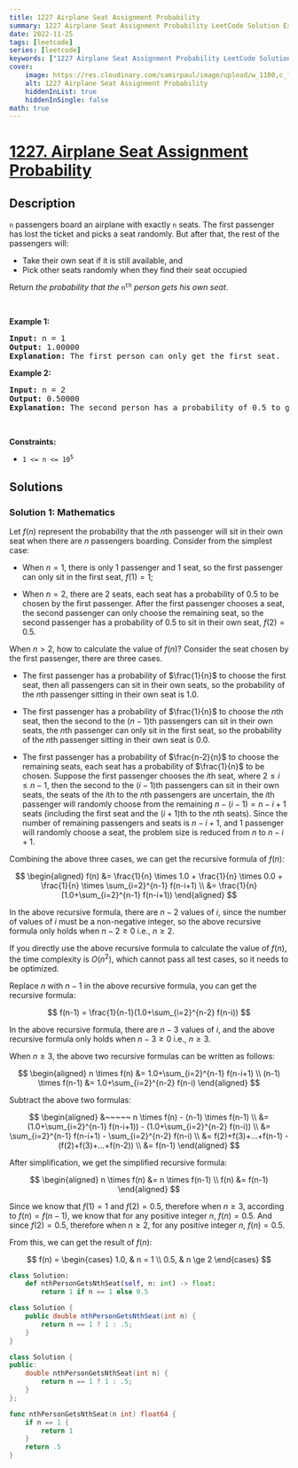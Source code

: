 ```yaml
---
title: 1227 Airplane Seat Assignment Probability
summary: 1227 Airplane Seat Assignment Probability LeetCode Solution Explained
date: 2022-11-25
tags: [leetcode]
series: [leetcode]
keywords: ["1227 Airplane Seat Assignment Probability LeetCode Solution Explained in all languages", "1227 Airplane Seat Assignment Probability", "LeetCode", "leetcode solution in Python3 C++ Java Go PHP Ruby Swift TypeScript Rust C# JavaScript C", "GeeksforGeeks", "InterviewBit", "Coding Ninjas", "HackerRank", "HackerEarth", "CodeChef", "TopCoder", "AlgoExpert", "freeCodeCamp", "Codeforces", "GitHub", "AtCoder", "Samir Paul"]
cover:
    image: https://res.cloudinary.com/samirpaul/image/upload/w_1100,c_fit,co_rgb:FFFFFF,l_text:Arial_75_bold:1227 Airplane Seat Assignment Probability - Solution Explained/problem-solving.webp
    alt: 1227 Airplane Seat Assignment Probability
    hiddenInList: true
    hiddenInSingle: false
math: true
---
```



# [1227. Airplane Seat Assignment Probability](https://leetcode.com/problems/airplane-seat-assignment-probability)


## Description

<p><code>n</code> passengers board an airplane with exactly <code>n</code> seats. The first passenger has lost the ticket and picks a seat randomly. But after that, the rest of the passengers will:</p>

<ul>
	<li>Take their own seat if it is still available, and</li>
	<li>Pick other seats randomly when they find their seat occupied</li>
</ul>

<p>Return <em>the probability that the </em><code>n<sup>th</sup></code><em> person gets his own seat</em>.</p>

<p>&nbsp;</p>
<p><strong class="example">Example 1:</strong></p>

<pre>
<strong>Input:</strong> n = 1
<strong>Output:</strong> 1.00000
<strong>Explanation: </strong>The first person can only get the first seat.</pre>

<p><strong class="example">Example 2:</strong></p>

<pre>
<strong>Input:</strong> n = 2
<strong>Output:</strong> 0.50000
<strong>Explanation: </strong>The second person has a probability of 0.5 to get the second seat (when first person gets the first seat).
</pre>

<p>&nbsp;</p>
<p><strong>Constraints:</strong></p>

<ul>
	<li><code>1 &lt;= n &lt;= 10<sup>5</sup></code></li>
</ul>

## Solutions

### Solution 1: Mathematics

Let $f(n)$ represent the probability that the $n$th passenger will sit in their own seat when there are $n$ passengers boarding. Consider from the simplest case:

-   When $n=1$, there is only 1 passenger and 1 seat, so the first passenger can only sit in the first seat, $f(1)=1$;

-   When $n=2$, there are 2 seats, each seat has a probability of 0.5 to be chosen by the first passenger. After the first passenger chooses a seat, the second passenger can only choose the remaining seat, so the second passenger has a probability of 0.5 to sit in their own seat, $f(2)=0.5$.

When $n>2$, how to calculate the value of $f(n)$? Consider the seat chosen by the first passenger, there are three cases.

-   The first passenger has a probability of $\frac{1}{n}$ to choose the first seat, then all passengers can sit in their own seats, so the probability of the $n$th passenger sitting in their own seat is 1.0.

-   The first passenger has a probability of $\frac{1}{n}$ to choose the $n$th seat, then the second to the $(n-1)$th passengers can sit in their own seats, the $n$th passenger can only sit in the first seat, so the probability of the $n$th passenger sitting in their own seat is 0.0.

-   The first passenger has a probability of $\frac{n-2}{n}$ to choose the remaining seats, each seat has a probability of $\frac{1}{n}$ to be chosen.
    Suppose the first passenger chooses the $i$th seat, where $2 \le i \le n-1$, then the second to the $(i-1)$th passengers can sit in their own seats, the seats of the $i$th to the $n$th passengers are uncertain, the $i$th passenger will randomly choose from the remaining $n-(i-1)=n-i+1$ seats (including the first seat and the $(i+1)$th to the $n$th seats). Since the number of remaining passengers and seats is $n-i+1$, and 1 passenger will randomly choose a seat, the problem size is reduced from $n$ to $n-i+1$.

Combining the above three cases, we can get the recursive formula of $f(n)$:

$$
\begin{aligned}
f(n) &= \frac{1}{n} \times 1.0 + \frac{1}{n} \times 0.0 + \frac{1}{n} \times \sum_{i=2}^{n-1} f(n-i+1) \\
&= \frac{1}{n}(1.0+\sum_{i=2}^{n-1} f(n-i+1))
\end{aligned}
$$

In the above recursive formula, there are $n-2$ values of $i$, since the number of values of $i$ must be a non-negative integer, so the above recursive formula only holds when $n-2 \ge 0$ i.e., $n \ge 2$.

If you directly use the above recursive formula to calculate the value of $f(n)$, the time complexity is $O(n^2)$, which cannot pass all test cases, so it needs to be optimized.

Replace $n$ with $n-1$ in the above recursive formula, you can get the recursive formula:

$$
f(n-1) = \frac{1}{n-1}(1.0+\sum_{i=2}^{n-2} f(n-i))
$$

In the above recursive formula, there are $n-3$ values of $i$, and the above recursive formula only holds when $n-3 \ge 0$ i.e., $n \ge 3$.

When $n \ge 3$, the above two recursive formulas can be written as follows:

$$
\begin{aligned}
n \times f(n) &= 1.0+\sum_{i=2}^{n-1} f(n-i+1) \\
(n-1) \times f(n-1) &= 1.0+\sum_{i=2}^{n-2} f(n-i)
\end{aligned}
$$

Subtract the above two formulas:

$$
\begin{aligned}
&~~~~~ n \times f(n) - (n-1) \times f(n-1) \\
&= (1.0+\sum_{i=2}^{n-1} f(n-i+1)) - (1.0+\sum_{i=2}^{n-2} f(n-i)) \\
&= \sum_{i=2}^{n-1} f(n-i+1) - \sum_{i=2}^{n-2} f(n-i) \\
&= f(2)+f(3)+...+f(n-1) - (f(2)+f(3)+...+f(n-2)) \\
&= f(n-1)
\end{aligned}
$$

After simplification, we get the simplified recursive formula:

$$
\begin{aligned}
n \times f(n) &= n \times f(n-1) \\
f(n) &= f(n-1)
\end{aligned}
$$

Since we know that $f(1)=1$ and $f(2)=0.5$, therefore when $n \ge 3$, according to $f(n) = f(n-1)$, we know that for any positive integer $n$, $f(n)=0.5$. And since $f(2)=0.5$, therefore when $n \ge 2$, for any positive integer $n$, $f(n)=0.5$.

From this, we can get the result of $f(n)$:

$$
f(n) = \begin{cases}
1.0, & n = 1 \\
0.5, & n \ge 2
\end{cases}
$$

<!-- tabs:start -->

```python
class Solution:
    def nthPersonGetsNthSeat(self, n: int) -> float:
        return 1 if n == 1 else 0.5
```

```java
class Solution {
    public double nthPersonGetsNthSeat(int n) {
        return n == 1 ? 1 : .5;
    }
}
```

```cpp
class Solution {
public:
    double nthPersonGetsNthSeat(int n) {
        return n == 1 ? 1 : .5;
    }
};
```

```go
func nthPersonGetsNthSeat(n int) float64 {
	if n == 1 {
		return 1
	}
	return .5
}
```

<!-- tabs:end -->

<!-- end -->
